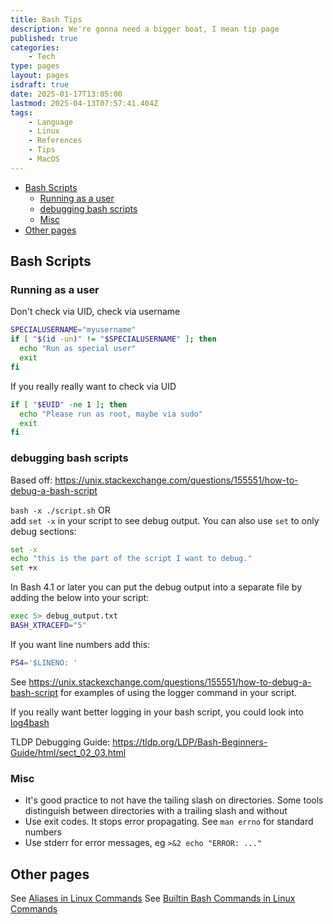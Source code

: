 ```yaml
---
title: Bash Tips
description: We're gonna need a bigger boat, I mean tip page
published: true
categories:
    - Tech
type: pages
layout: pages
isdraft: true
date: 2025-01-17T13:05:00
lastmod: 2025-04-13T07:57:41.404Z
tags:
    - Language
    - Linux
    - References
    - Tips
    - MacOS
---
```



<!--- cSpell:disable --->
* [Bash Scripts](#bash-scripts)
  * [Running as a user](#running-as-a-user)
  * [debugging bash scripts](#debugging-bash-scripts)
  * [Misc](#misc)
* [Other pages](#other-pages)
<!--- cSpell:enable --->

## Bash Scripts

### Running as a user

Don't check via UID, check via username

```bash
SPECIALUSERNAME="myusername"
if [ "$(id -un)" != "$SPECIALUSERNAME" ]; then
  echo "Run as special user"
  exit
fi
```

If you really really want to check via UID

```bash
if [ "$EUID" -ne 1 ]; then
  echo "Please run as root, maybe via sudo"
  exit
fi
```

### debugging bash scripts

Based off: <https://unix.stackexchange.com/questions/155551/how-to-debug-a-bash-script>

`bash -x ./script.sh` OR\
add `set -x` in your script to see debug output. You can also use `set` to only debug sections:

```bash
set -x
echo "this is the part of the script I want to debug."
set +x
```

In Bash 4.1 or later you can put the debug output into a separate file by adding the below into your script:

```bash
exec 5> debug_output.txt
BASH_XTRACEFD="5"
```

If you want line numbers add this:

```bash
PS4='$LINENO: '
```

See <https://unix.stackexchange.com/questions/155551/how-to-debug-a-bash-script> for examples of using the logger command in your script.

If you really want better logging in your bash script, you could look into [log4bash](https://github.com/fredpalmer/log4bash)

TLDP Debugging Guide: <https://tldp.org/LDP/Bash-Beginners-Guide/html/sect_02_03.html>

### Misc

* It's good practice to not have the tailing slash on directories. Some tools distinguish between directories with a trailing slash and without
* Use exit codes. It stops error propagating. See `man errno` for standard numbers
* Use stderr for error messages, eg `>&2 echo "ERROR: ..."`

## Other pages

See [Aliases in Linux Commands](linux-commands.md#aliases)
See [Builtin Bash Commands in Linux Commands](linux-commands.md#built-in-bash-commands)
